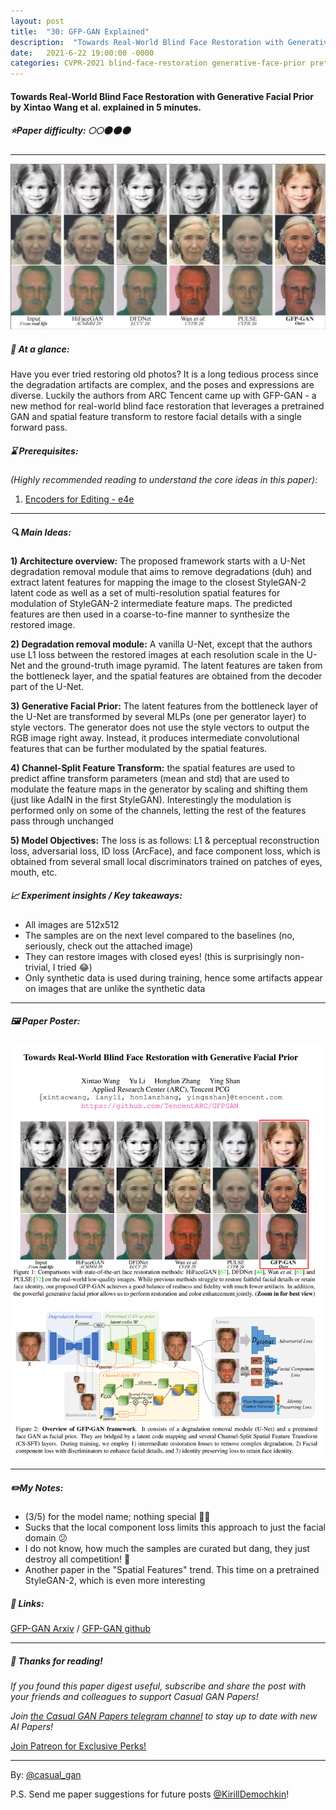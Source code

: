 ```yaml
---
layout: post
title:  "30: GFP-GAN Explained"
description:  "Towards Real-World Blind Face Restoration with Generative Facial Prior by Xintao Wang et al. explained in 5 minutes."
date:   2021-6-22 19:00:00 -0000
categories: CVPR-2021 blind-face-restoration generative-face-prior pretrained-model latent-space-projection GAN-inversion
---
```


#### Towards Real-World Blind Face Restoration with Generative Facial Prior by Xintao Wang et al. explained in 5 minutes.

##### ⭐️Paper difficulty: 🌕🌕🌑🌑🌑

***

![Towards Real-World Blind Face Restoration with Generative Facial Prior by Xintao Wang et al. samples](/assets/images/gfpgan_teaser.jpg "GFP-GAN blind face restoration")

##### 🎯 At a glance:

Have you ever tried restoring old photos? It is a long tedious process since the degradation artifacts are complex, and the poses and expressions are diverse. Luckily the authors from ARC Tencent came up with GFP-GAN - a new method for real-world blind face restoration that leverages a pretrained GAN and spatial feature transform to restore facial details with a single forward pass.

##### ⌛️ Prerequisites:

*(Highly recommended reading to understand the core ideas in this paper):*
1. [Encoders for Editing - e4e](https://t.me/casual_gan/25)

***

##### 🔍 Main Ideas:

**1) Architecture overview:**
The proposed framework starts with a U-Net degradation removal module that aims to remove degradations (duh) and extract latent features for mapping the image to the closest StyleGAN-2 latent code as well as a set of multi-resolution spatial features for modulation of StyleGAN-2 intermediate feature maps. The predicted features are then used in a coarse-to-fine manner to synthesize the restored image.

**2) Degradation removal module:**
A vanilla U-Net, except that the authors use L1 loss between the restored images at each resolution scale in the U-Net and the ground-truth image pyramid. The latent features are taken from the bottleneck layer, and the spatial features are obtained from the decoder part of the U-Net.

**3) Generative Facial Prior:**
The latent features from the bottleneck layer of the U-Net are transformed by several MLPs (one per generator layer) to style vectors. The generator does not use the style vectors to output the RGB image right away. Instead, it produces intermediate convolutional features that can be further modulated by the spatial features.

**4) Channel-Split Feature Transform:**
the spatial features are used to predict affine transform parameters (mean and std) that are used to modulate the feature maps in the generator by scaling and shifting them (just like AdaIN in the first StyleGAN). Interestingly the modulation is performed only on some of the channels, letting the rest of the features pass through unchanged

**5) Model Objectives:**
The loss is as follows: L1 & perceptual reconstruction loss, adversarial loss, ID loss (ArcFace), and face component loss, which is obtained from several small local discriminators trained on patches of eyes, mouth, etc.

##### 📈 Experiment insights / Key takeaways:
- All images are 512x512
- The samples are on the next level compared to the baselines (no, seriously, check out the attached image)
- They can restore images with closed eyes! (this is surprisingly non-trivial, I tried 😂)
- Only synthetic data is used during training, hence some artifacts appear on images that are unlike the synthetic data

***

##### 🖼️ Paper Poster:

![Towards Real-World Blind Face Restoration with Generative Facial Prior by Xintao Wang et al. explained in 10 minutes.](/assets/images/gfpgan.png "GFP GAN for blind restoration Paper Poster")

***

##### ✏️My Notes:
- (3/5) for the model name; nothing special 🤷‍♂️
- Sucks that the local component loss limits this approach to just the facial domain 😕
- I do not know, how much the samples are curated but dang, they just destroy all competition! 🤯
- Another paper in the "Spatial Features" trend. This time on a pretrained StyleGAN-2, which is even more interesting

##### 🔗 Links:
[GFP-GAN Arxiv](https://arxiv.org/pdf/2101.04061.pdf) / [GFP-GAN github](https://github.com/TencentARC/GFPGAN)

***

##### 👋 Thanks for reading!
*If you found this paper digest useful, subscribe and share the post with your friends and colleagues to support Casual GAN Papers!*

*Join [the Casual GAN Papers telegram channel](https://t.me/joinchat/KeutnzlvetRkZGZi) to stay up to date with new AI Papers!*

<a href="https://www.patreon.com/bePatron?u=53448948" data-patreon-widget-type="become-patron-button">Join Patreon for Exclusive Perks!</a><script async src="https://c6.patreon.com/becomePatronButton.bundle.js"></script>

***

By: [@casual_gan](https://t.me/joinchat/KeutnzlvetRkZGZi)

P.S. Send me paper suggestions for future posts
[@KirillDemochkin](mailto:kdemochkin@gmail.com)!
